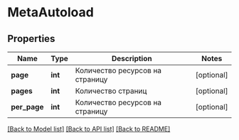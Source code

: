 # MetaAutoload

## Properties
Name | Type | Description | Notes
------------ | ------------- | ------------- | -------------
**page** | **int** | Количество ресурсов на страницу | [optional] 
**pages** | **int** | Количество страниц | [optional] 
**per_page** | **int** | Количество ресурсов на страницу | [optional] 

[[Back to Model list]](../../README.md#documentation-for-models) [[Back to API list]](../../README.md#documentation-for-api-endpoints) [[Back to README]](../../README.md)

